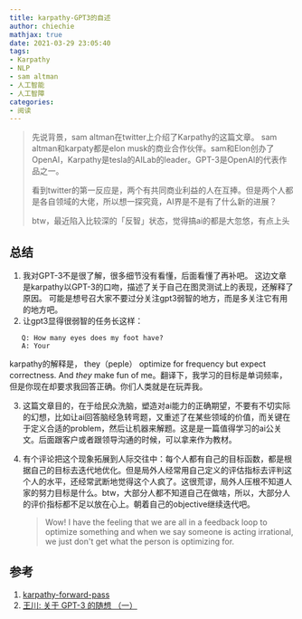 ```yaml
---
title: karpathy-GPT3的自述
author: chiechie
mathjax: true
date: 2021-03-29 23:05:40
tags: 
- Karpathy
- NLP
- sam altman
- 人工智能
- 人工智障
categories: 
- 阅读
---
```


> 先说背景，sam altman在twitter上介绍了Karpathy的这篇文章。 sam altman和karpaty都是elon musk的商业合作伙伴。sam和Elon创办了OpenAI，Karpathy是tesla的AILab的leader。GPT-3是OpenAI的代表作品之一。
> 
> 看到twitter的第一反应是，两个有共同商业利益的人在互捧。但是两个人都是各自领域的大佬，所以想一探究竟，AI界是不是有了什么新的进展？
> 
> btw，最近陷入比较深的「反智」状态，觉得搞ai的都是大忽悠，有点上头


## 总结

1. 我对GPT-3不是很了解，很多细节没有看懂，后面看懂了再补吧。
这边文章是karpathy以GPT-3的口吻，描述了关于自己在图灵测试上的表现，还解释了原因。
可能是想号召大家不要过分关注gpt3弱智的地方，而是多关注它有用的地方吧。
2. 让gpt3显得很弱智的任务长这样：
```
   Q: How many eyes does my foot have?
   A: Your 
```
karpathy的解释是， they（peple） optimize for frequency but expect correctness. And *they* make fun of me。翻译下，我学习的目标是单词频率，但是你现在却要求我回答正确。你们人类就是在玩弄我。

3. 这篇文章目的，在于给民众洗脑，塑造对ai能力的正确期望，不要有不切实际的幻想，比如让ai回答脑经急转弯题，又重述了在某些领域的价值，而关键在于定义合适的problem，然后让机器来解题。这是是一篇值得学习的ai公关文。后面跟客户或者跟领导沟通的时候，可以拿来作为教材。
   
4. 有个评论把这个现象拓展到人际交往中：每个人都有自己的目标函数，都是根据自己的目标去迭代地优化。但是局外人经常用自己定义的评估指标去评判这个人的水平，还经常武断地觉得这个人疯了。这很荒谬，局外人压根不知道人家的努力目标是什么。btw，大部分人都不知道自己在做啥，所以，大部分人的评价指标都不足以放在心上。朝着自己的objective继续迭代吧。
   
    > Wow! I have the feeling that we are all in a feedback loop to optimize something and when we say someone is acting irrational, we just don't get what the person is optimizing for.



## 参考
1. [karpathy-forward-pass](https://karpathy.github.io/2021/03/27/forward-pass/)
2. [王川: 关于 GPT-3 的随想 （一）](https://mp.weixin.qq.com/s?__biz=MzA3MzE5MjM2Mw==&mid=2672247401&idx=1&sn=7e8661ce3aeb407f2af6e87963890606&chksm=85a124adb2d6adbb6f4d5b59dded3c2d5fe5376c7cf35104ab60df12f3fcb1a5a4d85b9ebaee&scene=21#wechat_redirect)